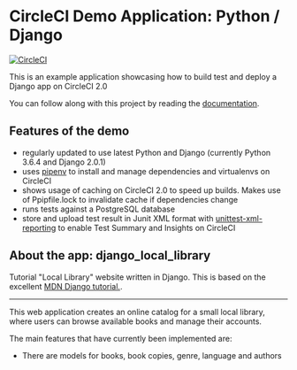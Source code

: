 # CircleCI Demo Application: Python / Django

[![CircleCI](https://circleci.com/gh/CircleCI-Public/circleci-demo-python-django.svg?style=svg)](https://circleci.com/gh/CircleCI-Public/circleci-demo-python-django)

This is an example application showcasing how to build test and deploy a Django app on CircleCI 2.0

You can follow along with this project by reading the [documentation](https://circleci.com/docs/2.0/language-python/).

## Features of the demo

- regularly updated to use latest Python and Django (currently Python 3.6.4 and Django 2.0.1)
- uses [pipenv](http://pipenv.readthedocs.io/en/latest/) to install and manage dependencies and virtualenvs on CircleCI
- shows usage of caching on CircleCI 2.0 to speed up builds. Makes use of Ppipfile.lock to invalidate cache if dependencies change
- runs tests against a PostgreSQL database
- store and upload test result in Junit XML format with [unittest-xml-reporting](https://github.com/xmlrunner/unittest-xml-reporting) to enable Test Summary and Insights on CircleCI

## About the app: django_local_library

Tutorial "Local Library" website written in Django. This is based on the excellent [MDN Django tutorial.](https://developer.mozilla.org/en-US/docs/Learn/Server-side/Django/Tutorial_local_library_website).

----

This web application creates an online catalog for a small local library, where users can browse available books and manage their accounts.

The main features that have currently been implemented are:

* There are models for books, book copies, genre, language and authors







